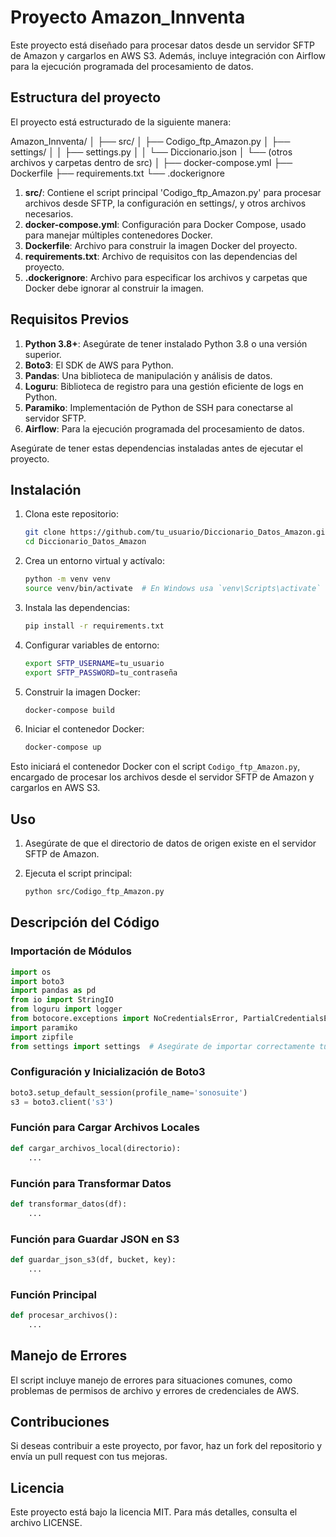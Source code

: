 # Proyecto Amazon_Innventa

Este proyecto está diseñado para procesar datos desde un servidor SFTP de Amazon y cargarlos en AWS S3. Además, incluye integración con Airflow para la ejecución programada del procesamiento de datos.

## Estructura del proyecto

El proyecto está estructurado de la siguiente manera:

Amazon_Innventa/
│
├── src/
│   ├── Codigo_ftp_Amazon.py
│   ├── settings/
│   │   ├── settings.py
│   │   └── Diccionario.json
│   └── (otros archivos y carpetas dentro de src)
│
├── docker-compose.yml
├── Dockerfile
├── requirements.txt
└── .dockerignore

1. **src/**: Contiene el script principal 'Codigo_ftp_Amazon.py' para procesar archivos desde SFTP, la configuración en settings/, y otros archivos necesarios.
2. **docker-compose.yml**: Configuración para Docker Compose, usado para manejar múltiples contenedores Docker.
3. **Dockerfile**: Archivo para construir la imagen Docker del proyecto.
4. **requirements.txt**: Archivo de requisitos con las dependencias del proyecto.
5. **.dockerignore**: Archivo para especificar los archivos y carpetas que Docker debe ignorar al construir la imagen.

## Requisitos Previos

1. **Python 3.8+**: Asegúrate de tener instalado Python 3.8 o una versión superior.
2. **Boto3**: El SDK de AWS para Python.
3. **Pandas**: Una biblioteca de manipulación y análisis de datos.
4. **Loguru**: Biblioteca de registro para una gestión eficiente de logs en Python.
5. **Paramiko**: Implementación de Python de SSH para conectarse al servidor SFTP.
6. **Airflow**: Para la ejecución programada del procesamiento de datos.

Asegúrate de tener estas dependencias instaladas antes de ejecutar el proyecto.

## Instalación

1. Clona este repositorio:

    ```sh
    git clone https://github.com/tu_usuario/Diccionario_Datos_Amazon.git
    cd Diccionario_Datos_Amazon
    ```

2. Crea un entorno virtual y actívalo:

    ```sh
    python -m venv venv
    source venv/bin/activate  # En Windows usa `venv\Scripts\activate`
    ```

3. Instala las dependencias:

    ```sh
    pip install -r requirements.txt
    ```

4. Configurar variables de entorno:

    ```sh
    export SFTP_USERNAME=tu_usuario
    export SFTP_PASSWORD=tu_contraseña
    ```

5. Construir la imagen Docker:

    ```sh
    docker-compose build
    ```

6. Iniciar el contenedor Docker:

    ```sh
    docker-compose up
    ```

Esto iniciará el contenedor Docker con el script `Codigo_ftp_Amazon.py`, encargado de procesar los archivos desde el servidor SFTP de Amazon y cargarlos en AWS S3.

## Uso

1. Asegúrate de que el directorio de datos de origen existe en el servidor SFTP de Amazon.

2. Ejecuta el script principal:

    ```sh
    python src/Codigo_ftp_Amazon.py
    ```

## Descripción del Código

### Importación de Módulos

```python
import os
import boto3
import pandas as pd
from io import StringIO
from loguru import logger
from botocore.exceptions import NoCredentialsError, PartialCredentialsError, TokenRetrievalError, ClientError
import paramiko
import zipfile
from settings import settings  # Asegúrate de importar correctamente tus configuraciones
```

### Configuración y Inicialización de Boto3

```python
boto3.setup_default_session(profile_name='sonosuite')
s3 = boto3.client('s3')
```

### Función para Cargar Archivos Locales

```python
def cargar_archivos_local(directorio):
    ...
```

### Función para Transformar Datos

```python
def transformar_datos(df):
    ...
```

### Función para Guardar JSON en S3

```python
def guardar_json_s3(df, bucket, key):
    ...
```

### Función Principal

```python
def procesar_archivos():
    ...
```


## Manejo de Errores

El script incluye manejo de errores para situaciones comunes, como problemas de permisos de archivo y errores de credenciales de AWS.

## Contribuciones

Si deseas contribuir a este proyecto, por favor, haz un fork del repositorio y envía un pull request con tus mejoras.

## Licencia

Este proyecto está bajo la licencia MIT. Para más detalles, consulta el archivo LICENSE.
